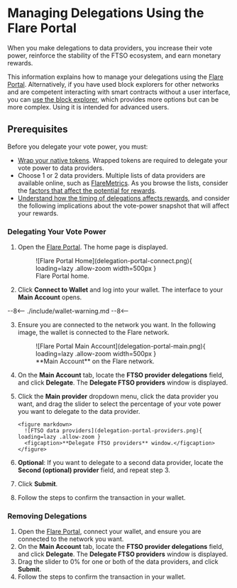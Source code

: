 # Managing Delegations Using the Flare Portal

When you make delegations to data providers, you increase their vote power, reinforce the stability of the FTSO ecosystem, and earn monetary rewards.

This information explains how to manage your delegations using the [Flare Portal](https://portal.flare.network). Alternatively, if you have used block explorers for other networks and are competent interacting with smart contracts without a user interface, you can [use the block explorer](../block-explorers/managing-delegations.md), which provides more options but can be more complex. Using it is intended for advanced users.

## Prerequisites

Before you delegate your vote power, you must:

* [Wrap your native tokens](../wrapping-tokens.md). Wrapped tokens are required to delegate your vote power to data providers.
* Choose 1 or 2 data providers. Multiple lists of data providers are available online, such as [FlareMetrics](https://flaremetrics.io/). As you browse the lists, consider the [factors that affect the potential for rewards](../../tech/ftso.md#rewards).
* [Understand how the timing of delegations affects rewards](../../tech/ftso.md#effects-of-the-vote-power-block-snapshot-on-delegations), and consider the following implications about the vote-power snapshot that will affect your rewards.

### Delegating Your Vote Power

1. Open the [Flare Portal](https://portal.flare.network). The home page is displayed.

    <figure markdown>
    ![Flare Portal Home](delegation-portal-connect.png){ loading=lazy .allow-zoom width=500px }
    <figcaption>Flare Portal home.</figcaption>
    </figure>

2. Click **Connect to Wallet** and log into your wallet. The interface to your **Main Account** opens.

--8<--
    ./include/wallet-warning.md
--8<--

3. Ensure you are connected to the network you want. In the following image, the wallet is connected to the Flare network.

    <figure markdown>
    ![Flare Portal Main Account](delegation-portal-main.png){ loading=lazy .allow-zoom width=500px }
    <figcaption>**Main Account** on the Flare network.</figcaption>
    </figure>

4. On the **Main Account** tab, locate the **FTSO provider delegations** field, and click **Delegate**. The **Delegate FTSO providers** window is displayed.

5. Click the **Main provider** dropdown menu, click the data provider you want, and drag the slider to select the percentage of your vote power you want to delegate to the data provider.

       <figure markdown>
         ![FTSO data providers](delegation-portal-providers.png){ loading=lazy .allow-zoom }
         <figcaption>**Delegate FTSO providers** window.</figcaption>
       </figure>

6. **Optional**: If you want to delegate to a second data provider, locate the **Second (optional) provider** field, and repeat step 3.
7. Click **Submit**.
8. Follow the steps to confirm the transaction in your wallet.

### Removing Delegations

1. Open the [Flare Portal](https://portal.flare.network), connect your wallet, and ensure you are connected to the network you want.
2. On the **Main Account** tab, locate the **FTSO provider delegations** field, and click **Delegate**. The **Delegate FTSO providers** window is displayed.
3. Drag the slider to 0% for one or both of the data providers, and click **Submit**.
4. Follow the steps to confirm the transaction in your wallet.
